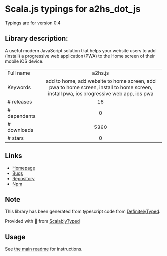 
# Scala.js typings for a2hs_dot_js

Typings are for version 0.4

## Library description:
A useful modern JavaScript solution that helps your website users to add (install) a progressive web application (PWA) to the Home screen of their mobile iOS device.

|                    |                 |
| ------------------ | :-------------: |
| Full name          | a2hs.js |
| Keywords           | add to home, add website to home screen, add pwa to home screen, install to home screen, install pwa, ios progressive web app, ios pwa |
| # releases         | 16 |
| # dependents       | 0 |
| # downloads        | 5360 |
| # stars            | 0 |

## Links
- [Homepage](https://github.io/koddr/a2hs.js)
- [Bugs](https://github.com/koddr/a2hs.js/issues)
- [Repository](https://github.com/koddr/a2hs.js)
- [Npm](https://www.npmjs.com/package/a2hs.js)
    


## Note
This library has been generated from typescript code from [DefinitelyTyped](https://definitelytyped.org).

Provided with :purple_heart: from [ScalablyTyped](https://github.com/oyvindberg/ScalablyTyped)

## Usage
See [the main readme](../../readme.md) for instructions.


